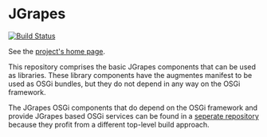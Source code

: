 JGrapes
=======

[![Build Status](https://travis-ci.org/mnlipp/jgrapes.svg?branch=master)](https://travis-ci.org/mnlipp/jgrapes)

See the [project's home page](http://mnlipp.github.io/jgrapes/).

This repository comprises the basic JGrapes components that can be used as
libraries. These library components have the augmentes manifest to be used
as OSGi bundles, but they do not depend in any way on the OSGi framework.
    
The JGrapes OSGi components that do depend on the OSGi framework and 
provide JGrapes based OSGi services can be found in a
[seperate repository](https://github.com/mnlipp/jgrapes-osgi) because
they profit from a different top-level build approach. 
